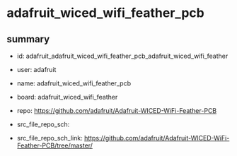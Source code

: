 # adafruit_wiced_wifi_feather_pcb
 
## summary 
* id: adafruit_adafruit_wiced_wifi_feather_pcb_adafruit_wiced_wifi_feather
* user: adafruit
* name: adafruit_wiced_wifi_feather_pcb
* board: adafruit_wiced_wifi_feather
* repo: https://github.com/adafruit/Adafruit-WICED-WiFi-Feather-PCB



* src_file_repo_sch: 
* src_file_repo_sch_link: https://github.com/adafruit/Adafruit-WICED-WiFi-Feather-PCB/tree/master/






